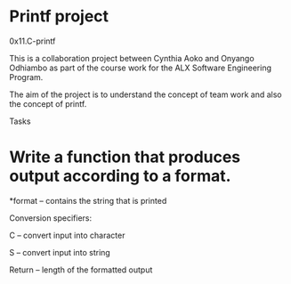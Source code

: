 # Printf project
0x11.C-printf

This is a collaboration project between Cynthia Aoko and Onyango Odhiambo as part of the course work for the ALX Software Engineering Program.

The aim of the project is to understand the concept of team work and also the concept of printf.

 Tasks

# Write a function that produces output according to a format.

*format – contains the string that is printed

Conversion specifiers:

C – convert input into character

S – convert input into string

Return – length of the formatted output

